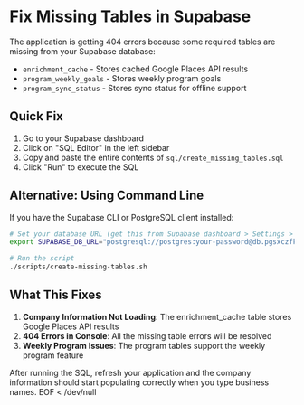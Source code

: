 # Fix Missing Tables in Supabase

The application is getting 404 errors because some required tables are missing from your Supabase database:
- `enrichment_cache` - Stores cached Google Places API results
- `program_weekly_goals` - Stores weekly program goals
- `program_sync_status` - Stores sync status for offline support

## Quick Fix

1. Go to your Supabase dashboard
2. Click on "SQL Editor" in the left sidebar
3. Copy and paste the entire contents of `sql/create_missing_tables.sql`
4. Click "Run" to execute the SQL

## Alternative: Using Command Line

If you have the Supabase CLI or PostgreSQL client installed:

```bash
# Set your database URL (get this from Supabase dashboard > Settings > Database)
export SUPABASE_DB_URL="postgresql://postgres:your-password@db.pgsxczfkjbtgzcauxuur.supabase.co:5432/postgres"

# Run the script
./scripts/create-missing-tables.sh
```

## What This Fixes

1. **Company Information Not Loading**: The enrichment_cache table stores Google Places API results
2. **404 Errors in Console**: All the missing table errors will be resolved
3. **Weekly Program Issues**: The program tables support the weekly program feature

After running the SQL, refresh your application and the company information should start populating correctly when you type business names.
EOF < /dev/null